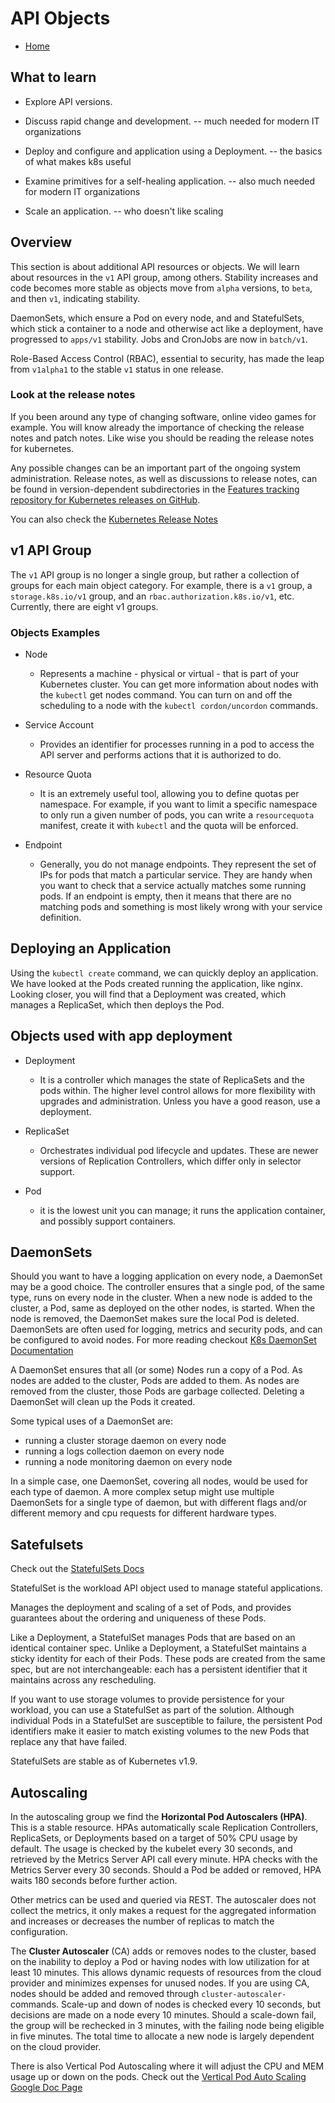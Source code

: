 # API Objects

* [Home](/README.md)

## What to learn

* Explore API versions.

* Discuss rapid change and development. -- much needed for modern IT organizations

* Deploy and configure and application using a Deployment. -- the basics of what makes k8s useful

* Examine primitives for a self-healing application. -- also much needed for modern IT organizations

* Scale an application. -- who doesn't like scaling 

## Overview 

This section is about additional API resources or objects. We will learn about resources in the `v1` API group, among others. Stability increases and code becomes more stable as objects move from `alpha` versions, to `beta`, and then `v1`, indicating stability. 

DaemonSets, which ensure a Pod on every node, and and StatefulSets, which stick a container to a node and otherwise act like a deployment, have progressed to `apps/v1` stability. Jobs and CronJobs are now in `batch/v1`.

Role-Based Access Control (RBAC), essential to security, has made the leap from `v1alpha1` to the stable `v1` status in one release. 

### Look at the release notes

If you been around any type of changing software, online video games for example.  You will know already the importance of checking the release notes and patch notes.  Like wise you should be reading the release notes for kubernetes. 

Any possible changes can be an important part of the ongoing system administration. Release notes, as well as discussions to release notes, can be found in version-dependent subdirectories in the [Features tracking repository for Kubernetes releases on GitHub](https://github.com/kubernetes/enhancements).

You can also check the [Kubernetes Release Notes](https://kubernetes.io/docs/setup/release/notes/#kubernetes-v1-17-0-release-notes)


## v1 API Group

The `v1` API group is no longer a single group, but rather a collection of groups for each main object category. For example, there is a `v1` group, a `storage.k8s.io/v1` group, and an `rbac.authorization.k8s.io/v1`, etc. Currently, there are eight v1 groups.

### Objects Examples

* Node
  * Represents a machine - physical or virtual - that is part of your Kubernetes cluster. You can get more information about nodes with the `kubectl` get nodes command. You can turn on and off the scheduling to a node with the `kubectl cordon/uncordon` commands.

* Service Account
  * Provides an identifier for processes running in a pod to access the API server and performs actions that it is authorized to do.

* Resource Quota
  * It is an extremely useful tool, allowing you to define quotas per namespace. For example, if you want to limit a specific namespace to only run a given number of pods, you can write a `resourcequota` manifest, create it with `kubectl` and the quota will be enforced.

* Endpoint
  * Generally, you do not manage endpoints. They represent the set of IPs for pods that match a particular service. They are handy when you want to check that a service actually matches some running pods. If an endpoint is empty, then it means that there are no matching pods and something is most likely wrong with your service definition.



## Deploying an Application

Using the `kubectl create` command, we can quickly deploy an application. We have looked at the Pods created running the application, like nginx. Looking closer, you will find that a Deployment was created, which manages a ReplicaSet, which then deploys the Pod.

## Objects used with app deployment

* Deployment
  * It is a controller which manages the state of ReplicaSets and the pods within. The higher level control allows for more flexibility with upgrades and administration. Unless you have a good reason, use a deployment.

* ReplicaSet
  * Orchestrates individual pod lifecycle and updates. These are newer versions of Replication Controllers, which differ only in selector support.

* Pod
  * it is the lowest unit you can manage; it runs the application container, and possibly support containers.

## DaemonSets

Should you want to have a logging application on every node, a DaemonSet may be a good choice. The controller ensures that a single pod, of the same type, runs on every node in the cluster. When a new node is added to the cluster, a Pod, same as deployed on the other nodes, is started. When the node is removed, the DaemonSet makes sure the local Pod is deleted. DaemonSets are often used for logging, metrics and security pods, and can be configured to avoid nodes.  For more reading checkout [K8s DaemonSet Documentation](https://kubernetes.io/docs/concepts/workloads/controllers/daemonset/)


A DaemonSet ensures that all (or some) Nodes run a copy of a Pod. As nodes are added to the cluster, Pods are added to them. As nodes are removed from the cluster, those Pods are garbage collected. Deleting a DaemonSet will clean up the Pods it created.

Some typical uses of a DaemonSet are:

* running a cluster storage daemon on every node
* running a logs collection daemon on every node
* running a node monitoring daemon on every node

In a simple case, one DaemonSet, covering all nodes, would be used for each type of daemon. A more complex setup might use multiple DaemonSets for a single type of daemon, but with different flags and/or different memory and cpu requests for different hardware types.


## Satefulsets

Check out the [StatefulSets Docs](https://kubernetes.io/docs/concepts/workloads/controllers/statefulset/)

StatefulSet is the workload API object used to manage stateful applications.

Manages the deployment and scaling of a set of Pods, and provides guarantees about the ordering and uniqueness of these Pods.

Like a Deployment, a StatefulSet manages Pods that are based on an identical container spec. Unlike a Deployment, a StatefulSet maintains a sticky identity for each of their Pods. These pods are created from the same spec, but are not interchangeable: each has a persistent identifier that it maintains across any rescheduling.

If you want to use storage volumes to provide persistence for your workload, you can use a StatefulSet as part of the solution. Although individual Pods in a StatefulSet are susceptible to failure, the persistent Pod identifiers make it easier to match existing volumes to the new Pods that replace any that have failed.

StatefulSets are stable as of Kubernetes v1.9.​


## Autoscaling

In the autoscaling group we find the **Horizontal Pod Autoscalers (HPA)**. This is a stable resource. HPAs automatically scale Replication Controllers, ReplicaSets, or Deployments based on a target of 50% CPU usage by default. The usage is checked by the kubelet every 30 seconds, and retrieved by the Metrics Server API call every minute. HPA checks with the Metrics Server every 30 seconds. Should a Pod be added or removed, HPA waits 180 seconds before further action. 

Other metrics can be used and queried via REST. The autoscaler does not collect the metrics, it only makes a request for the aggregated information and increases or decreases the number of replicas to match the configuration.

The **Cluster Autoscaler** (CA) adds or removes nodes to the cluster, based on the inability to deploy a Pod or having nodes with low utilization for at least 10 minutes. This allows dynamic requests of resources from the cloud provider and minimizes expenses for unused nodes. If you are using CA, nodes should be added and removed through `cluster-autoscaler-` commands. Scale-up and down of nodes is checked every 10 seconds, but decisions are made on a node every 10 minutes. Should a scale-down fail, the group will be rechecked in 3 minutes, with the failing node being eligible in five minutes. The total time to allocate a new node is largely dependent on the cloud provider. 

There is also Vertical Pod Autoscaling where it will adjust the CPU and MEM usage up or down on the pods.  Check out the [Vertical Pod Auto Scaling Google Doc Page](https://cloud.google.com/kubernetes-engine/docs/concepts/verticalpodautoscaler)